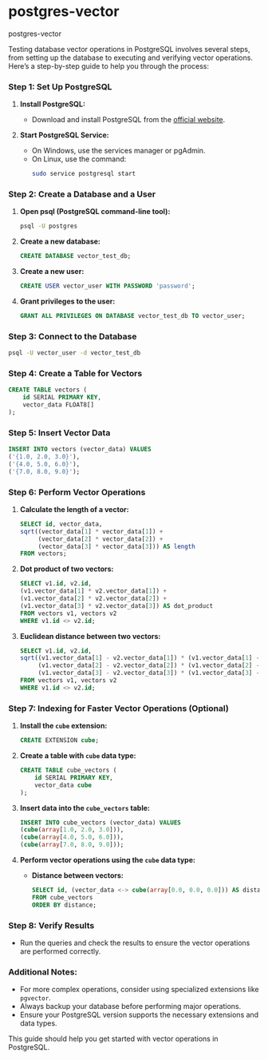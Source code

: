 # postgres-vector
postgres-vector

Testing database vector operations in PostgreSQL involves several steps, from setting up the database to executing and verifying vector operations. Here’s a step-by-step guide to help you through the process:

### Step 1: Set Up PostgreSQL
1. **Install PostgreSQL:**
   - Download and install PostgreSQL from the [official website](https://www.postgresql.org/download/).

2. **Start PostgreSQL Service:**
   - On Windows, use the services manager or pgAdmin.
   - On Linux, use the command:
     ```bash
     sudo service postgresql start
     ```

### Step 2: Create a Database and a User
1. **Open psql (PostgreSQL command-line tool):**
   ```bash
   psql -U postgres
   ```

2. **Create a new database:**
   ```sql
   CREATE DATABASE vector_test_db;
   ```

3. **Create a new user:**
   ```sql
   CREATE USER vector_user WITH PASSWORD 'password';
   ```

4. **Grant privileges to the user:**
   ```sql
   GRANT ALL PRIVILEGES ON DATABASE vector_test_db TO vector_user;
   ```

### Step 3: Connect to the Database
```bash
psql -U vector_user -d vector_test_db
```

### Step 4: Create a Table for Vectors
```sql
CREATE TABLE vectors (
    id SERIAL PRIMARY KEY,
    vector_data FLOAT8[]
);
```

### Step 5: Insert Vector Data
```sql
INSERT INTO vectors (vector_data) VALUES 
('{1.0, 2.0, 3.0}'),
('{4.0, 5.0, 6.0}'),
('{7.0, 8.0, 9.0}');
```

### Step 6: Perform Vector Operations
1. **Calculate the length of a vector:**
   ```sql
   SELECT id, vector_data, 
   sqrt((vector_data[1] * vector_data[1]) + 
        (vector_data[2] * vector_data[2]) + 
        (vector_data[3] * vector_data[3])) AS length 
   FROM vectors;
   ```

2. **Dot product of two vectors:**
   ```sql
   SELECT v1.id, v2.id,
   (v1.vector_data[1] * v2.vector_data[1]) +
   (v1.vector_data[2] * v2.vector_data[2]) +
   (v1.vector_data[3] * v2.vector_data[3]) AS dot_product
   FROM vectors v1, vectors v2
   WHERE v1.id <> v2.id;
   ```

3. **Euclidean distance between two vectors:**
   ```sql
   SELECT v1.id, v2.id,
   sqrt((v1.vector_data[1] - v2.vector_data[1]) * (v1.vector_data[1] - v2.vector_data[1]) +
        (v1.vector_data[2] - v2.vector_data[2]) * (v1.vector_data[2] - v2.vector_data[2]) +
        (v1.vector_data[3] - v2.vector_data[3]) * (v1.vector_data[3] - v2.vector_data[3])) AS distance
   FROM vectors v1, vectors v2
   WHERE v1.id <> v2.id;
   ```

### Step 7: Indexing for Faster Vector Operations (Optional)
1. **Install the `cube` extension:**
   ```sql
   CREATE EXTENSION cube;
   ```

2. **Create a table with `cube` data type:**
   ```sql
   CREATE TABLE cube_vectors (
       id SERIAL PRIMARY KEY,
       vector_data cube
   );
   ```

3. **Insert data into the `cube_vectors` table:**
   ```sql
   INSERT INTO cube_vectors (vector_data) VALUES 
   (cube(array[1.0, 2.0, 3.0])),
   (cube(array[4.0, 5.0, 6.0])),
   (cube(array[7.0, 8.0, 9.0]));
   ```

4. **Perform vector operations using the `cube` data type:**
   - **Distance between vectors:**
     ```sql
     SELECT id, (vector_data <-> cube(array[0.0, 0.0, 0.0])) AS distance
     FROM cube_vectors
     ORDER BY distance;
     ```

### Step 8: Verify Results
- Run the queries and check the results to ensure the vector operations are performed correctly.

### Additional Notes:
- For more complex operations, consider using specialized extensions like `pgvector`.
- Always backup your database before performing major operations.
- Ensure your PostgreSQL version supports the necessary extensions and data types. 

This guide should help you get started with vector operations in PostgreSQL.
